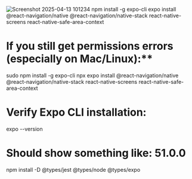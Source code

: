 ![Screenshot 2025-04-13 101234](https://github.com/user-attachments/assets/a012c410-9ff3-402e-9710-6e1ccef6ca35)
npm install -g expo-cli
expo install @react-navigation/native @react-navigation/native-stack react-native-screens react-native-safe-area-context

# If you still get permissions errors (especially on Mac/Linux):**
sudo npm install -g expo-cli
npx expo install @react-navigation/native @react-navigation/native-stack react-native-screens react-native-safe-area-context
# Verify Expo CLI installation:
expo --version
# Should show something like: 51.0.0

npm install -D @types/jest @types/node @types/expo
